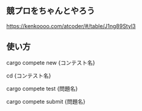 ## 競プロをちゃんとやろう

https://kenkoooo.com/atcoder/#/table/J1ng89Styl3

## 使い方

cargo compete new {コンテスト名}

cd {コンテスト名}

cargo compete test {問題名}

cargo compete submit {問題名}
